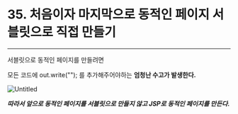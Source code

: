 # 35. 처음이자 마지막으로 동적인 페이지 서블릿으로 직접 만들기

---

서블릿으로 동적인 페이지를 만들려면 

모든 코드에 out.write(""); 를 추가해주어야하는 **엄청난 수고가 발생한다.**

![Untitled](https://user-images.githubusercontent.com/80089860/158849638-951db752-1e10-4a9d-a436-ec414f7aa523.png)

***따라서 앞으로 동적인 페이지를 서블릿으로 만들지 않고 JSP로 동적인 페이지를 만든다.***
